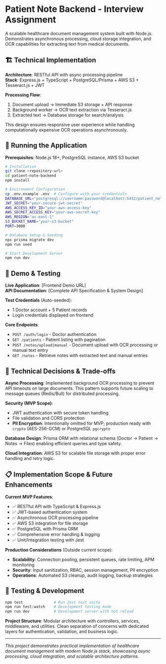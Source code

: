 # Patient Note Backend - Interview Assignment

A scalable healthcare document management system built with Node.js. Demonstrates asynchronous processing, cloud storage integration, and OCR capabilities for extracting text from medical documents.

## 🏗️ Technical Implementation

**Architecture**: RESTful API with async processing pipeline  
**Stack**: Express.js + TypeScript + PostgreSQL/Prisma + AWS S3 + Tesseract.js + JWT

**Processing Flow**:
1. Document upload → Immediate S3 storage + API response
2. Background worker → OCR text extraction via Tesseract.js  
3. Extracted text → Database storage for search/analysis

This design ensures responsive user experience while handling computationally expensive OCR operations asynchronously.

## 🚀 Running the Application

**Prerequisites**: Node.js 18+, PostgreSQL instance, AWS S3 bucket

```bash
# Installation
git clone <repository-url>
cd patient-note-backend
npm install

# Environment Configuration
cp .env.example .env  # Configure with your credentials
DATABASE_URL="postgresql://username:password@localhost:5432/patient_notes"
JWT_SECRET="your-secure-jwt-secret"
AWS_ACCESS_KEY_ID="your-aws-access-key"
AWS_SECRET_ACCESS_KEY="your-aws-secret-key"
AWS_REGION="us-east-1"
S3_BUCKET_NAME="your-s3-bucket"
PORT=3000

# Database Setup & Seeding
npx prisma migrate dev
npm run seed

# Start Development Server
npm run dev
```

## 🔗 Demo & Testing

**Live Application**: [Frontend Demo URL]  
**API Documentation**: [Complete API Specification & System Design]

**Test Credentials** (Auto-seeded):
- 1 Doctor account + 5 Patient records  
- Login credentials displayed on frontend

**Core Endpoints**:
- `POST /auth/login` - Doctor authentication
- `GET /patients` - Patient listing with pagination  
- `POST /notes/upload|manual` - Document upload with OCR processing or manual text entry
- `GET /notes` - Retrieve notes with extracted text and manual entries

## 🔧 Technical Decisions & Trade-offs

**Async Processing**: Implemented background OCR processing to prevent API timeouts on large documents. This pattern supports future scaling to message queues (Redis/Bull) for distributed processing.

**Security (MVP Scope)**: 
- JWT authentication with secure token handling
- File validation and CORS protection  
- **PII Encryption**: Intentionally omitted for MVP; production ready with `crypto` (AES-256-GCM) or PostgreSQL `pgcrypto`

**Database Design**: Prisma ORM with relational schema (Doctor → Patient → Notes → Files) enabling efficient queries and type safety.

**Cloud Integration**: AWS S3 for scalable file storage with proper error handling and retry logic.

## 📋 Implementation Scope & Future Enhancements

**Current MVP Features**:
- ✅ RESTful API with TypeScript & Express.js
- ✅ JWT-based authentication system  
- ✅ Asynchronous OCR processing pipeline
- ✅ AWS S3 integration for file storage
- ✅ PostgreSQL with Prisma ORM
- ✅ Comprehensive error handling & logging
- ✅ Unit/Integration testing with Jest

**Production Considerations** (Outside current scope):
- **Scalability**: Connection pooling, persistent queues, rate limiting, APM monitoring
- **Security**: Input sanitization, RBAC, session management, PII encryption  
- **Operations**: Automated S3 cleanup, audit logging, backup strategies


## 🧪 Testing & Development

```bash
npm test              # Run Jest test suite
npm run test:watch    # Development testing mode  
npm run dev           # Development server with hot reload
```

**Project Structure**: Modular architecture with controllers, services, middleware, and utilities. Clean separation of concerns with dedicated layers for authentication, validation, and business logic.

---

*This project demonstrates practical implementation of healthcare document management with modern Node.js stack, showcasing async processing, cloud integration, and scalable architecture patterns.*